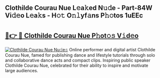 ## Clothilde Courau Nue L𝚎a𝚔ed N𝚞𝚍e - Part-84W Vi𝚍𝚎o L𝚎a𝚔s - H𝚘𝚝 O𝚗𝚕yf𝚊ns P𝚑𝚘tos 1uEEc

# <h2><a href="http://kfce1q.oniu.top/?m=Clothilde+Courau+Nue">🔗👉 🔴 Clothilde Courau Nue P𝚑ot𝚘𝚜 V𝚒d𝚎o</a></h2>

[![Clothilde Courau Nue Nu𝚍e𝚜](https://i.imgur.com/0qMVB7G.gif)](http://kfce1q.oniu.top/?m=Clothilde+Courau+Nue)
Online performer and digital artist Clothilde Courau Nue, famed for publishing dance and lifestyle tutorials through solo and collaborative dance acts and compact clips. Inspiring public speaker Clothilde Courau Nue, celebrated for their ability to inspire and motivate large audiences.  
